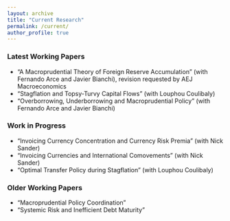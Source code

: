 ```yaml
---
layout: archive
title: "Current Research"
permalink: /current/
author_profile: true
---
```


### Latest Working Papers
* “A Macroprudential Theory of Foreign Reserve Accumulation” (with Fernando Arce and Javier Bianchi), revision requested by AEJ Macroeconomics
* “Stagflation and Topsy-Turvy Capital Flows” (with Louphou Coulibaly)
* “Overborrowing, Underborrowing and Macroprudential Policy” (with Fernando Arce and Javier Bianchi)

### Work in Progress
* “Invoicing Currency Concentration and Currency Risk Premia” (with Nick Sander)
* “Invoicing Currencies and International Comovements” (with Nick Sander) 
* “Optimal Transfer Policy during Stagflation” (with Louphou Coulibaly)

### Older Working Papers
* “Macroprudential Policy Coordination”
* “Systemic Risk and Inefficient Debt Maturity”


<!---
{% if author.googlescholar %}
  You can also find my articles on <u><a href="{{author.googlescholar}}">my Google Scholar profile</a>.</u>
{% endif %}

{% include base_path %}

{% for post in site.publications reversed %}
  {% include archive-single.html %}
{% endfor %}
-->
